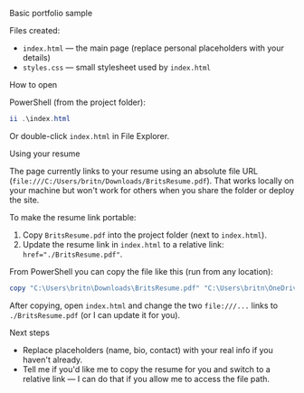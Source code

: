 Basic portfolio sample

Files created:
- `index.html` — the main page (replace personal placeholders with your details)
- `styles.css` — small stylesheet used by `index.html`

How to open

PowerShell (from the project folder):

```powershell
ii .\index.html
```

Or double-click `index.html` in File Explorer.

Using your resume

The page currently links to your resume using an absolute file URL (`file:///C:/Users/britn/Downloads/BritsResume.pdf`). That works locally on your machine but won't work for others when you share the folder or deploy the site.

To make the resume link portable:

1. Copy `BritsResume.pdf` into the project folder (next to `index.html`).
2. Update the resume link in `index.html` to a relative link: `href="./BritsResume.pdf"`.

From PowerShell you can copy the file like this (run from any location):

```powershell
copy "C:\Users\britn\Downloads\BritsResume.pdf" "C:\Users\britn\OneDrive\Desktop\my-portfolio\BritsResume.pdf"
```

After copying, open `index.html` and change the two `file:///...` links to `./BritsResume.pdf` (or I can update it for you).

Next steps
- Replace placeholders (name, bio, contact) with your real info if you haven't already.
- Tell me if you'd like me to copy the resume for you and switch to a relative link — I can do that if you allow me to access the file path.